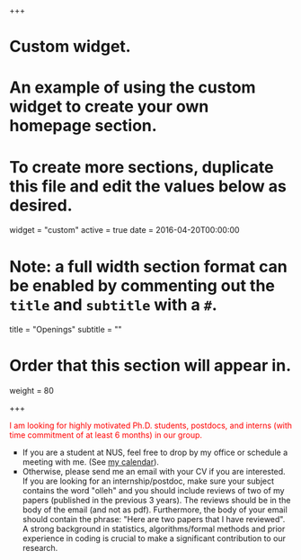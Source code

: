 +++
# Custom widget.
# An example of using the custom widget to create your own homepage section.
# To create more sections, duplicate this file and edit the values below as desired.
widget = "custom"
active = true
date = 2016-04-20T00:00:00

# Note: a full width section format can be enabled by commenting out the `title` and `subtitle` with a `#`.
title = "Openings"
subtitle = ""

# Order that this section will appear in.
weight = 80

+++
<p> <font color="red">I am looking for highly motivated Ph.D. students, postdocs, and interns (with time commitment of at least 6 months) in our group.</font> 
<ul style="list-style-type:square">
<li> If you are a student at NUS, feel free to drop by 
my office or schedule a meeting with me. (See <a href="https://calendar.google.com/calendar/embed?src=meel%40comp.nus.edu.sg" target="_top">my calendar</a>). </li> 
<li>Otherwise, please send me an email with your CV if you are interested.  If you are looking for an internship/postdoc, make sure your subject contains the word "olleh" and you should include reviews of two of my papers (published in the previous 3 years). The reviews should be in the body of the email (and not as pdf). Furthermore, the body of your email should contain the phrase: "Here are two papers that I have reviewed".  A strong background in statistics, algorithms/formal methods and prior experience in coding is crucial to make a significant contribution to our research. 
</ul>
